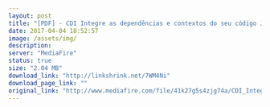 ```yaml
---
layout: post
title: "[PDF] - CDI Integre as dependências e contextos do seu código Java"
date: 2017-04-04 18:52:57
image: /assets/img/
description:
server: "MediaFire"
status: true
size: "2.04 MB"
download_link: "http://linkshrink.net/7WM4Ni"
download_page_link: ""
original_link: "http://www.mediafire.com/file/41k27g5s4zjg74a/CDI_Integre_as_dependencias_e_contextos_do_seu_c%E2%94%9C%E2%94%82digo_Java.pdf"
---
```

